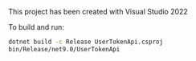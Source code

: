 This project has been created with Visual Studio 2022

To build and run:

```bash
dotnet build -c Release UserTokenApi.csproj
bin/Release/net9.0/UserTokenApi
```